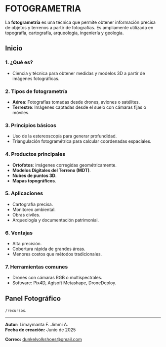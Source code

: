 # FOTOGRAMETRIA

La **fotogrametría** es una técnica que permite obtener información precisa de objetos y terrenos a partir de fotografías. Es ampliamente utilizada en topografía, cartografía, arqueología, ingeniería y geología.


##  Inicio

### 1. ¿Qué es?
- Ciencia y técnica para obtener medidas y modelos 3D a partir de imágenes fotográficas.

### 2. Tipos de fotogrametría
- **Aérea**: Fotografías tomadas desde drones, aviones o satélites.
- **Terrestre**: Imágenes captadas desde el suelo con cámaras fijas o móviles.

### 3. Principios básicos
- Uso de la estereoscopía para generar profundidad.
- Triangulación fotogramétrica para calcular coordenadas espaciales.

### 4. Productos principales
- **Ortofotos**: imágenes corregidas geométricamente.
- **Modelos Digitales del Terreno (MDT)**.
- **Nubes de puntos 3D**.
- **Mapas topográficos**.

### 5. Aplicaciones
- Cartografía precisa.
- Monitoreo ambiental.
- Obras civiles.
- Arqueología y documentación patrimonial.

### 6. Ventajas
- Alta precisión.
- Cobertura rápida de grandes áreas.
- Menores costos que métodos tradicionales.

### 7. Herramientas comunes
- Drones con cámaras RGB o multispectrales.
- Software: Pix4D, Agisoft Metashape, DroneDeploy.


##  Panel Fotográfico

 `/recursos`.

---

**Autor:** Limaymanta F. Jimmi A.  
**Fecha de creación:**  Junio de 2025

**Correo:** dunkelvolkshoes@gmail.com

